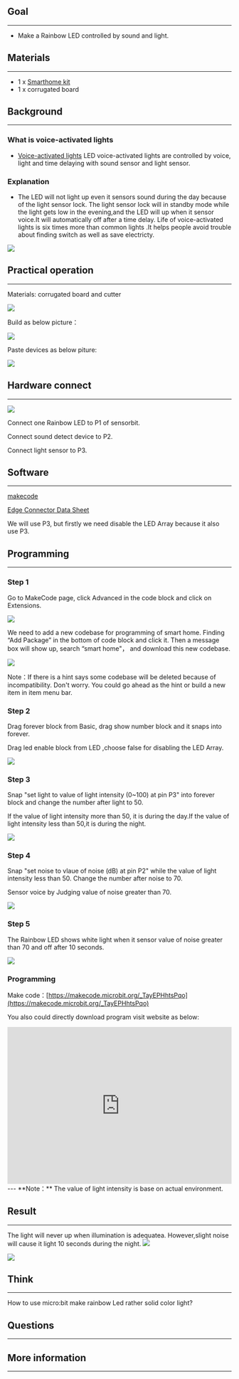 
## Goal
---

- Make a Rainbow LED controlled by sound and light.

## Materials
---

- 1 x [Smarthome kit](https://www.elecfreaks.com/estore)
- 1 x  corrugated board

## Background
---
### What is voice-activated lights
- [Voice-activated lights](https://baike.baidu.com/item/LED%E5%A3%B0%E5%85%89%E6%8E%A7%E7%81%AF/5015693?fr=aladdin) LED voice-activated lights are controlled by voice, light and time delaying with sound sensor and light sensor.
### Explanation
- The LED will not light up even it sensors sound during the day because of the light sensor lock. The light sensor lock will in standby mode while the light gets low in the evening,and the LED will up when it sensor voice.It will automatically off after a time delay. Life of voice-activated lights is six times more than common lights .It helps people avoid trouble about finding switch as well as save electricty. 


![](https://i.imgur.com/HbCt288.png)

## Practical operation
---
Materials: corrugated board and cutter

![](https://i.imgur.com/PuJE7uj.jpg)

Build as below picture：

![](https://i.imgur.com/Ttp5RK9.jpg)

Paste devices as below piture:

![](https://i.imgur.com/7uAAhWi.jpg)


## Hardware connect
---
![](https://i.imgur.com/j3m26Nl.png)

Connect one Rainbow LED to P1 of sensorbit.

Connect sound detect device to P2.

Connect light sensor to P3.

## Software
---
[makecode](https://makecode.microbit.org/#)

[Edge Connector Data Sheet](https://www.elecfreaks.com/learn-cn/Edge_Connector_Data_Sheet/)

We will use P3, but firstly we need disable the LED Array because it also use P3.

## Programming
---
### Step 1
Go to MakeCode page, click Advanced in the code block and click on Extensions.

![](https://i.imgur.com/2qCyzQ7.png)

We need to add a new codebase for programming of smart home. Finding “Add Package” in the bottom of code block and click it. Then a message box will show up, search “smart home"， and download this new codebase.

![](https://i.imgur.com/QR2s7LD.png)

Note：If there is a hint says some codebase will be deleted because of incompatibility. Don't worry. You could go ahead as the hint or build a new item in item menu bar.

### Step 2

Drag forever block from Basic, drag show number block and it snaps into forever.

Drag led enable block from LED ,choose false for disabling the LED Array.

![](https://i.imgur.com/eU2HDxn.png)

### Step 3

Snap "set light to value of light intensity (0~100) at pin P3" into forever block and change the number after light to 50.

If the value of light intensity more than 50, it is during the day.If the value of light intensity less than 50,it is during the night.

![](https://i.imgur.com/LNSfyGV.png)

### Step 4

Snap "set noise to vlaue of noise (dB) at pin P2" while the value of light intensity less than 50.
Change the number after noise to 70.

Sensor voice by Judging value of noise greater than 70.

![](https://i.imgur.com/gWFFMiV.png)

### Step 5

The Rainbow LED shows white light when it sensor value of noise greater than 70 and off after 10 seconds.


![](https://i.imgur.com/McicDIj.png)

### Programming

Make code：[https://makecode.microbit.org/_TayEPHhtsPqo](https://makecode.microbit.org/_TayEPHhtsPqo)

You also could directly download program visit website as below:

<div style="position:relative;height:0;padding-bottom:70%;overflow:hidden;"><iframe style="position:absolute;top:0;left:0;width:100%;height:100%;" src="https://makecode.microbit.org/#pub:_TayEPHhtsPqo" frameborder="0" sandbox="allow-popups allow-forms allow-scripts allow-same-origin"></iframe></div>  
---
**Note：** The value of light intensity is base on actual environment.

## Result
---
The light will never up when illumination is adequatea. However,slight noise will cause it light  10 seconds during the night.
![](https://i.imgur.com/31mzhfy.jpg)

![](https://i.imgur.com/ymeyq3M.jpg)

## Think
---
How to use micro:bit make rainbow Led rather solid color light? 

## Questions
---


## More information  
---

